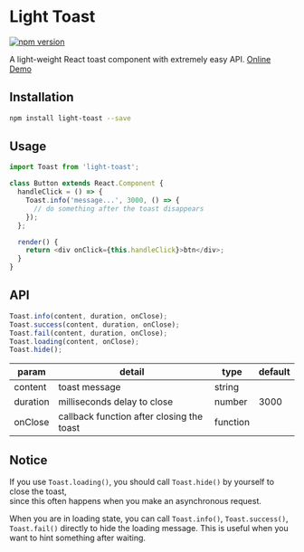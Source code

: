 # Light Toast

[![npm version](https://badge.fury.io/js/light-toast.svg)](https://www.npmjs.com/package/light-toast)

A light-weight React toast component with extremely easy API. [Online Demo](https://xinkule.github.io/light-toast/)

## Installation

```sh
npm install light-toast --save
```

## Usage

```js
import Toast from 'light-toast';

class Button extends React.Component {
  handleClick = () => {
    Toast.info('message...', 3000, () => {
      // do something after the toast disappears
    });
  };

  render() {
    return <div onClick={this.handleClick}>btn</div>;
  }
}
```

## API

```js
Toast.info(content, duration, onClose);
Toast.success(content, duration, onClose);
Toast.fail(content, duration, onClose);
Toast.loading(content, onClose);
Toast.hide();
```

| param    | detail                                    | type     | default |
| -------- | ----------------------------------------- | -------- | ------- |
| content  | toast message                             | string   |         |
| duration | milliseconds delay to close               | number   | 3000    |
| onClose  | callback function after closing the toast | function |         |

## Notice

If you use `Toast.loading()`, you should call `Toast.hide()` by yourself to close the toast,  
since this often happens when you make an asynchronous request.

When you are in loading state, you can call `Toast.info()`, `Toast.success()`, `Toast.fail()` directly to hide the loading message. This is useful when you want to hint something after waiting.
